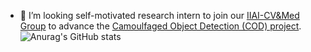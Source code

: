 - 👯 I’m looking self-motivated research intern to join our [IIAI-CV&Med Group](http://dpfan.net/people/) to advance the [Camoulfaged Object Detection (COD) project](http://dpfan.net/camouflage). 
![Anurag's GitHub stats](https://github-readme-stats.vercel.app/api?username=DengPingFan&show_icons=true&theme=radical)  



